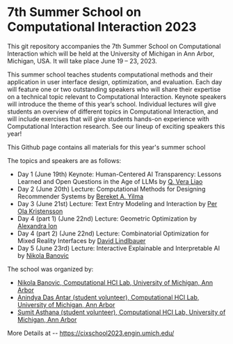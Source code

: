 # 7th Summer School on Computational Interaction 2023 

This git repository accompanies the 7th Summer School on Computational Interaction which will be held at the University of Michigan in Ann Arbor, Michigan, USA. It will take place June 19 – 23, 2023. 

This summer school teaches students computational methods and their application in user interface design, optimization, and evaluation. Each day will feature one or two outstanding speakers who will share their expertise on a technical topic relevant to Computational Interaction. Keynote speakers will introduce the theme of this year’s school. Individual lectures will give students an overview of different topics in Computational Interaction, and will include exercises that will give students hands-on experience with Computational Interaction research. See our lineup of exciting speakers this year!

This Github page contains all materials for this year's summer school

The topics and speakers are as follows: 
- Day 1 (June 19th) Keynote: Human-Centered AI Transparency: Lessons Learned and Open Questions in the Age of LLMs by [Q. Vera Liao](http://qveraliao.com/)
- Day 2 (June 20th) Lecture: Computational Methods for Designing Recommender Systems by [Bereket A. Yilma](https://bekyilma.github.io/)
- Day 3 (June 21st) Lecture: Text Entry Modeling and Interaction by [Per Ola Kristensson](https://pokristensson.com/)
- Day 4 (part 1) (June 22nd) Lecture: Geometric Optimization by [Alexandra Ion](https://www.alexandraion.com/)
- Day 4 (part 2) (June 22nd) Lecture: Combinatorial Optimization for Mixed Reality Interfaces by [David Lindlbauer](https://www.davidlindlbauer.com/)
- Day 5 (June 23rd) Lecture: Interactive Explainable and Interpretable AI by [Nikola Banovic](http://www.nikolabanovic.net/)




The school was organized by:
- [Nikola Banovic, Computational HCI Lab, University of Michigan, Ann Arbor](http://www.nikolabanovic.net/)
- [Anindya Das Antar (student volunteer), Computational HCI Lab, University of Michigan, Ann Arbor](https://adantar1618.com/)
- [Sumit Asthana (student volunteer), Computational HCI Lab, University of Michigan, Ann Arbor](https://sumitasthana.xyz/)

More Details at -- 
https://cixschool2023.engin.umich.edu/
